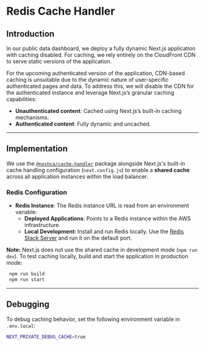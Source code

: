 # Redis Cache Handler

## Introduction

In our public data dashboard, we deploy a fully dynamic Next.js application with caching disabled. For caching, we rely entirely on the CloudFront CDN to serve static versions of the application.

For the upcoming authenticated version of the application, CDN-based caching is unsuitable due to the dynamic nature of user-specific authenticated pages and data. To address this, we will disable the CDN for the authenticated instance and leverage Next.js’s granular caching capabilities:

- **Unauthenticated content**: Cached using Next.js’s built-in caching mechanisms.
- **Authenticated content**: Fully dynamic and uncached.

---

## Implementation

We use the [`@neshca/cache-handler`](https://caching-tools.github.io/next-shared-cache/) package alongside Next.js's built-in cache handling configuration (`next.config.js`) to enable a **shared cache** across all application instances within the load balancer.

### Redis Configuration

- **Redis Instance**: The Redis instance URL is read from an environment variable:
  - **Deployed Applications**: Points to a Redis instance within the AWS infrastructure.
  - **Local Development**: Install and run Redis locally. Use the [Redis Stack Server](https://redis.io/docs/latest/operate/oss_and_stack/install/install-stack/mac-os/) and run it on the default port.

**Note:** Next.js does not use the shared cache in development mode (`npm run dev`). To test caching locally, build and start the application in production mode:

```bash
 npm run build
 npm run start
```

---

## Debugging

To debug caching behavior, set the following environment variable in `.env.local`:

```bash
NEXT_PRIVATE_DEBUG_CACHE=true
```
